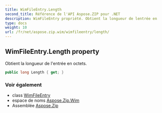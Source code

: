 ```yaml
---
title: WimFileEntry.Length
second_title: Référence de l'API Aspose.ZIP pour .NET
description: WimFileEntry propriété. Obtient la longueur de lentrée en octets.
type: docs
weight: 10
url: /fr/net/aspose.zip.wim/wimfileentry/length/
---
```

## WimFileEntry.Length property

Obtient la longueur de l'entrée en octets.

```csharp
public long Length { get; }
```

### Voir également

* class [WimFileEntry](../)
* espace de noms [Aspose.Zip.Wim](../../wimfileentry/)
* Assemblée [Aspose.Zip](../../../)


